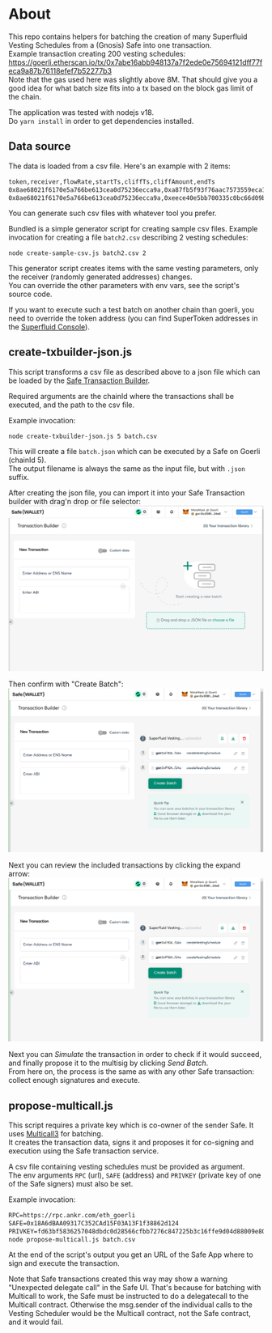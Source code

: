 # About

This repo contains helpers for batching the creation of many Superfluid Vesting Schedules from a (Gnosis) Safe into one transaction.  
Example transaction creating 200 vesting schedules: https://goerli.etherscan.io/tx/0x7abe16abb948137a7f2ede0e75694121dff77feca9a87b76118efef7b52277b3  
Note that the gas used here was slightly above 8M. That should give you a good idea for what batch size fits into a tx based on the block gas limit of the chain.

The application was tested with nodejs v18.  
Do `yarn install` in order to get dependencies installed.

## Data source

The data is loaded from a csv file. Here's an example with 2 items:
```
token,receiver,flowRate,startTs,cliffTs,cliffAmount,endTs
0x8ae68021f6170e5a766be613cea0d75236ecca9a,0xa87fb5f93f76aac7573559eca1fa27610e7efb15,3805175038,1692539417,0,0,1724075417
0x8ae68021f6170e5a766be613cea0d75236ecca9a,0xeece40e5bb700335c0bc66d09ba9c6c859dd7125,3805175038,1692539417,0,0,1724075417
```

You can generate such csv files with whatever tool you prefer.

Bundled is a simple generator script for creating sample csv files. Example invocation for creating a file `batch2.csv` describing 2 vesting schedules:
```
node create-sample-csv.js batch2.csv 2
```
This generator script creates items with the same vesting parameters, only the receiver (randomly generated addresses) changes.  
You can override the other parameters with env vars, see the script's source code.

If you want to execute such a test batch on another chain than goerli, you need to override the token address (you can find SuperToken addresses in the [Superfluid Console](https://console.superfluid.finance/matic/supertokens)).

## create-txbuilder-json.js

This script transforms a csv file as described above to a json file which can be loaded by the [Safe Transaction Builder](https://help.safe.global/en/articles/40841-transaction-builder).

Required arguments are the chainId where the transactions shall be executed, and the path to the csv file.

Example invocation:
```
node create-txbuilder-json.js 5 batch.csv
```
This will create a file `batch.json` which can be executed by a Safe on Goerli (chainId 5).  
The output filename is always the same as the input file, but with `.json` suffix.

After creating the json file, you can import it into your Safe Transaction builder with drag'n drop or file selector:
![Transaction Builder Import](tx-builder-import.png)

Then confirm with "Create Batch":
![Transaction Builder Create Batch](tx-builder-create.png)

Next you can review the included transactions by clicking the expand arrow:
![Transaction Builder Review](tx-builder-create.png)

Next you can _Simulate_ the transaction in order to check if it would succeed, and finally propose it to the multisig by clicking _Send Batch_.  
From here on, the process is the same as with any other Safe transaction: collect enough signatures and execute.

## propose-multicall.js

This script requires a private key which is co-owner of the sender Safe. It uses [Multicall3](https://github.com/mds1/multicall) for batching.  
It creates the transaction data, signs it and proposes it for co-signing and execution using the Safe transaction service.

A csv file containing vesting schedules must be provided as argument.  
The env arguments `RPC` (url), `SAFE` (address) and `PRIVKEY` (private key of one of the Safe signers) must also be set.

Example invocation:
```
RPC=https://rpc.ankr.com/eth_goerli SAFE=0x18A6dBAA09317C352CAd15F03A13F1f38862d124 PRIVKEY=fd63bf5836257048dbdc0d28566cfbb7276c847225b3c16ffe9d04d88009e800 node propose-multicall.js batch.csv
```

At the end of the script's output you get an URL of the Safe App where to sign and execute the transaction.

Note that Safe transactions created this way may show a warning "Unexpected delegate call" in the Safe UI. That's because for batching with Multicall to work, the Safe must be instructed to do a delegatecall to the Multicall contract. Otherwise the msg.sender of the individual calls to the Vesting Scheduler would be the Multicall contract, not the Safe contract, and it would fail.